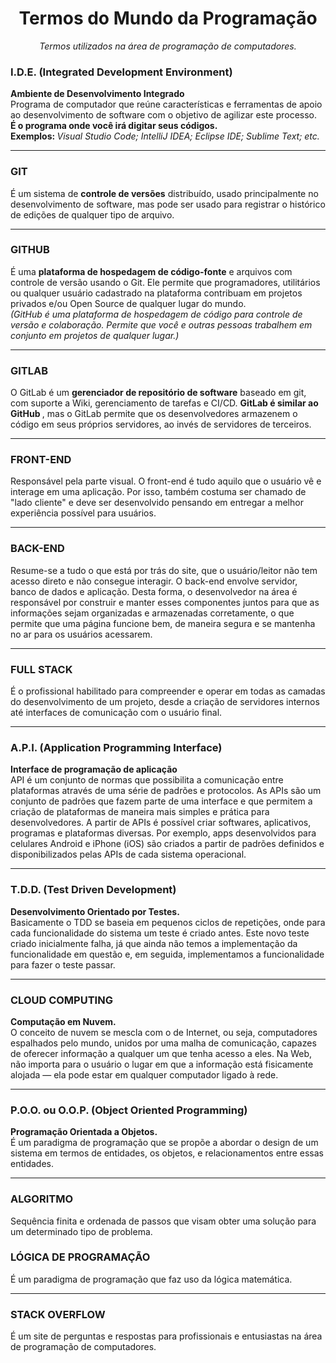 <h1 align="center">Termos do Mundo da Programação</h1>
<p align="center"><i>Termos utilizados na área de programação de computadores.</i></p>

<h3>I.D.E. (Integrated Development Environment)</h3>
  <p><b>Ambiente de Desenvolvimento Integrado</b><br>
Programa de computador que reúne características e ferramentas de apoio ao desenvolvimento de software com o objetivo de agilizar este processo.<br>
<b> É o programa onde você irá digitar seus códigos. </b><br>
<b> Exemplos: </b> <i> Visual Studio Code; IntelliJ IDEA; Eclipse IDE; Sublime Text; etc. </i>
  </p>
<hr>
<h3>GIT</h3>
  <p>É um sistema de <b>controle de versões</b> distribuído, usado principalmente no desenvolvimento de software, mas pode ser usado para registrar o histórico de edições de   qualquer tipo de arquivo.
  </p>
<hr>
<h3>GITHUB</h3>
  <p>É uma <b>plataforma de hospedagem de código-fonte</b> e arquivos com controle de versão usando o Git. Ele permite que programadores, utilitários ou qualquer usuário cadastrado na plataforma contribuam em projetos privados e/ou Open Source de qualquer lugar do mundo.<br>
<i>(GitHub é uma plataforma de hospedagem de código para controle de versão e colaboração. Permite que você e outras pessoas trabalhem em conjunto em projetos de qualquer lugar.)</i>
  </p>
<hr>
<h3>GITLAB</h3>
  <p>O GitLab é um <b>gerenciador de repositório de software</b> baseado em git, com suporte a Wiki, gerenciamento de tarefas e CI/CD. <b> GitLab é similar ao GitHub </b>, mas o GitLab permite que os desenvolvedores armazenem o código em seus próprios servidores, ao invés de servidores de terceiros.
  </p>
<hr>
<h3>FRONT-END</h3>
  <p>Responsável pela parte visual. O front-end é tudo aquilo que o usuário vê e interage em uma aplicação. Por isso, também costuma ser chamado de "lado cliente" e deve ser desenvolvido pensando em entregar a melhor experiência possível para usuários.
  </p>
<hr>
<h3>BACK-END</h3>
  <p>Resume-se a tudo o que está por trás do site, que o usuário/leitor não tem acesso direto e não consegue interagir. O back-end envolve servidor, banco de dados e aplicação. Desta forma, o desenvolvedor na área é responsável por construir e manter esses componentes juntos para que as informações sejam organizadas e armazenadas corretamente, o que permite que uma página funcione bem, de maneira segura e se mantenha no ar para os usuários acessarem.
  </p>
<hr>
<h3>FULL STACK</h3>
  <p>É o profissional habilitado para compreender e operar em todas as camadas do desenvolvimento de um projeto, desde a criação de servidores internos até interfaces de comunicação com o usuário final.
  </p>
<hr>
<h3>A.P.I. (Application Programming Interface)</h3>
  <p><b>Interface de programação de aplicação</b><br>
API é um conjunto de normas que possibilita a comunicação entre plataformas através de uma série de padrões e protocolos. As APIs são um conjunto de padrões que fazem parte de uma interface e que permitem a criação de plataformas de maneira mais simples e prática para desenvolvedores. A partir de APIs é possível criar softwares, aplicativos, programas e plataformas diversas. Por exemplo, apps desenvolvidos para celulares Android e iPhone (iOS) são criados a partir de padrões definidos e disponibilizados pelas APIs de cada sistema operacional.
  </p>
<hr>
<h3>T.D.D. (Test Driven Development)</h3>
  <p><b>Desenvolvimento Orientado por Testes.</b><br>
Basicamente o TDD se baseia em pequenos ciclos de repetições, onde para cada funcionalidade do sistema um teste é criado antes. Este novo teste criado inicialmente falha, já que ainda não temos a implementação da funcionalidade em questão e, em seguida, implementamos a funcionalidade para fazer o teste passar.
  </p>
<hr>
<h3>CLOUD COMPUTING</h3>
  <p><b>Computação em Nuvem.</b><br>
O conceito de nuvem se mescla com o de Internet, ou seja, computadores espalhados pelo mundo, unidos por uma malha de comunicação, capazes de oferecer informação a qualquer um que tenha acesso a eles. Na Web, não importa para o usuário o lugar em que a informação está fisicamente alojada — ela pode estar em qualquer computador ligado à rede.
  </p>
<hr>
<h3>P.O.O. ou O.O.P. (Object Oriented Programming)</h3>
  <p><b>Programação Orientada a Objetos.</b><br>
É um paradigma de programação que se propõe a abordar o design de um sistema em termos de entidades, os objetos, e relacionamentos entre essas entidades.
  </p>
<hr>
<h3>ALGORITMO</h3>
  <p>Sequência finita e ordenada de passos que visam obter uma solução para um determinado tipo de problema.</p>

<h3>LÓGICA DE PROGRAMAÇÃO</h3>
  <p>É um paradigma de programação que faz uso da lógica matemática.</p>
<hr>
<h3>STACK OVERFLOW</h3>
  <p>É um site de perguntas e respostas para profissionais e entusiastas na área de programação de computadores.</p>
